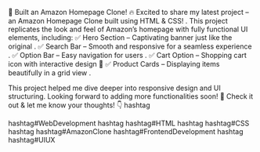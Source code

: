 🚀  Built an Amazon Homepage Clone! 🔥
 Excited to share my latest project – an Amazon Homepage Clone built using HTML & CSS! . This project replicates the look and feel of Amazon’s homepage with fully functional UI elements, including:
 ✅ Hero Section – Captivating banner just like the original .
 ✅ Search Bar – Smooth and responsive for a seamless experience .
 ✅ Option Bar – Easy navigation for users .
 ✅ Cart Option – Shopping cart icon with interactive design 🛒
 ✅ Product Cards – Displaying items beautifully in a grid view .
 
 This project helped me dive deeper into responsive design and UI structuring. Looking forward to adding more functionalities soon! 🚀
 Check it out & let me know your thoughts! 👇 hashtag

hashtag#WebDevelopment hashtag hashtag#HTML hashtag hashtag#CSS hashtag hashtag#AmazonClone hashtag#FrontendDevelopment hashtag hashtag#UIUX

